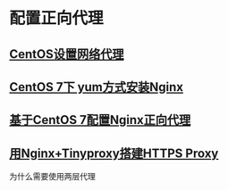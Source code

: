 # 配置正向代理

## [CentOS设置网络代理](https://blog.csdn.net/u013063153/article/details/78120945)
## [CentOS 7下 yum方式安装Nginx](https://blog.csdn.net/leshami/article/details/78323283)
## [基于CentOS 7配置Nginx正向代理](https://cloud.tencent.com/developer/article/1177901)

## [用Nginx+Tinyproxy搭建HTTPS Proxy](http://www.xuxiaobo.com/?p=5247)
为什么需要使用两层代理

